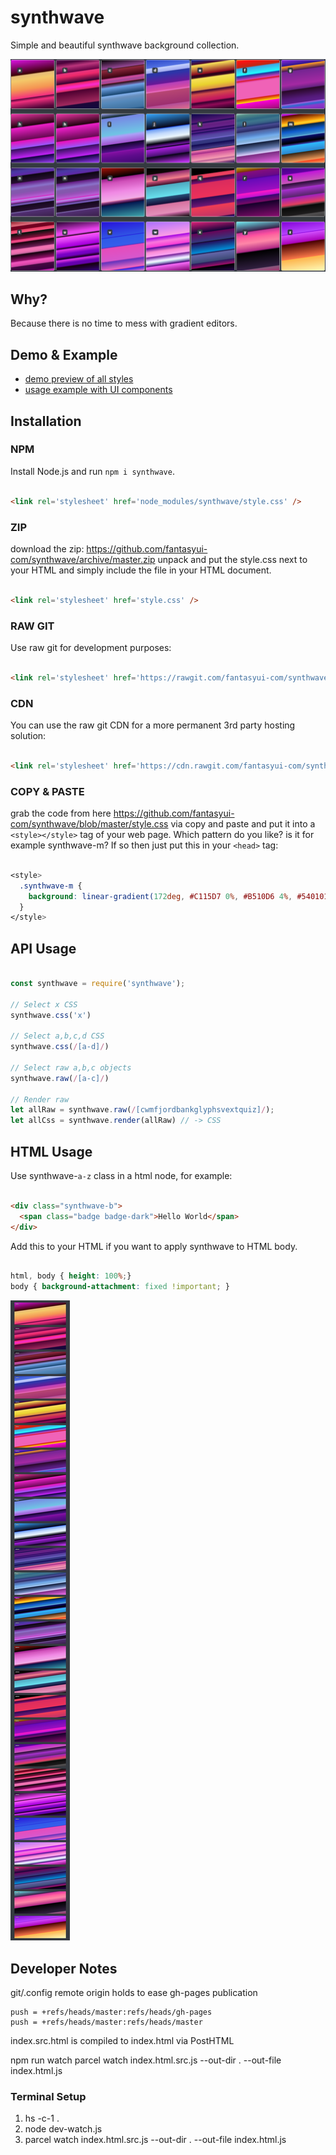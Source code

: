 # synthwave
Simple and beautiful synthwave background collection.

![](icon.png)

## Why?

  Because there is no time to mess with gradient editors.

## Demo & Example

- [demo preview of all styles](https://rawgit.com/fantasyui-com/synthwave/master/demo.html)
- [usage example with UI components](https://rawgit.com/fantasyui-com/synthwave/master/index.html)

## Installation

### NPM

Install Node.js and run ```npm i synthwave```.
```html

<link rel='stylesheet' href='node_modules/synthwave/style.css' />

```

### ZIP

download the zip: https://github.com/fantasyui-com/synthwave/archive/master.zip unpack and put the style.css next to your HTML and simply include the file in your HTML document.

```html

<link rel='stylesheet' href='style.css' />
```

### RAW GIT
Use raw git for development purposes:

```html

<link rel='stylesheet' href='https://rawgit.com/fantasyui-com/synthwave/master/style.css' />

```

### CDN

You can use the raw git CDN for a more permanent 3rd party hosting solution:

```html

<link rel='stylesheet' href='https://cdn.rawgit.com/fantasyui-com/synthwave/master/style.css' />

```

### COPY & PASTE

grab the code from here https://github.com/fantasyui-com/synthwave/blob/master/style.css via copy and paste and put it into a ```<style></style>``` tag of your web page. Which pattern do you like? is it for example synthwave-m? If so then just put this in your ```<head>``` tag:

```CSS

<style>
  .synthwave-m {
    background: linear-gradient(172deg, #C115D7 0%, #B510D6 4%, #540101 5%, #FCA10F 18%, #FFD82D 21%, #FCA10F 24%, #05253D 25%, #0E5BCE 35%, #3C8FCA 43%, #79BFE0 45%, #090D6D 46%, #000002 56%, #3B3FA9 60%, #2DBCFF 61%, #318AD3 73%, #13A7F7 74%, #352313 75%, #F29C5A 91%, #FC411C 92%, #F29C5A 100%);
  }
</style>

```

## API Usage

```JavaScript

const synthwave = require('synthwave');

// Select x CSS
synthwave.css('x')

// Select a,b,c,d CSS
synthwave.css(/[a-d]/)

// Select raw a,b,c objects
synthwave.raw(/[a-c]/)

// Render raw
let allRaw = synthwave.raw(/[cwmfjordbankglyphsvextquiz]/);
let allCss = synthwave.render(allRaw) // -> CSS

```

## HTML Usage

Use synthwave-```a-z``` class in a html node, for example:

```html

<div class="synthwave-b">
  <span class="badge badge-dark">Hello World</span>
</div>


```

Add this to your HTML if you want to apply synthwave to HTML body.
```css

html, body { height: 100%;}
body { background-attachment: fixed !important; }

```

![](screenshot.jpg)

## Developer Notes

git/.config remote origin holds to ease gh-pages publication

    push = +refs/heads/master:refs/heads/gh-pages
    push = +refs/heads/master:refs/heads/master


index.src.html is compiled to index.html via PostHTML

npm run watch
parcel watch index.html.src.js --out-dir . --out-file index.html.js

### Terminal Setup

1. hs -c-1 .
2. node dev-watch.js
3. parcel watch index.html.src.js --out-dir . --out-file index.html.js
